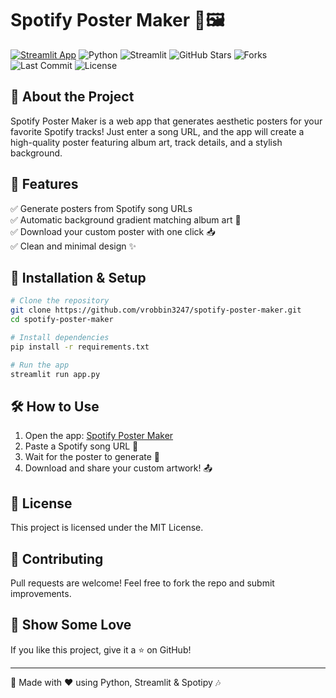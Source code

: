 # Spotify Poster Maker 🎵🖼️

[![Streamlit App](https://static.streamlit.io/badges/streamlit_badge_black_white.svg)](https://spotify-poster-maker.streamlit.app/)
![Python](https://img.shields.io/badge/Python-3.12.2-blue)
![Streamlit](https://img.shields.io/badge/Streamlit-1.42.1-red)
![GitHub Stars](https://img.shields.io/github/stars/vrobbin3247/spotify-poster-maker?style=social)
![Forks](https://img.shields.io/github/forks/vrobbin3247/spotify-poster-maker?style=social)
![Last Commit](https://img.shields.io/github/last-commit/vrobbin3247/spotify-poster-maker)
![License](https://img.shields.io/github/license/vrobbin3247/spotify-poster-maker)

## 🎨 About the Project
Spotify Poster Maker is a web app that generates aesthetic posters for your favorite Spotify tracks! Just enter a song URL, and the app will create a high-quality poster featuring album art, track details, and a stylish background.

## 🚀 Features
✅ Generate posters from Spotify song URLs  
✅ Automatic background gradient matching album art 🎨  
✅ Download your custom poster with one click 📥  
✅ Clean and minimal design ✨

## 🔧 Installation & Setup
```bash
# Clone the repository
git clone https://github.com/vrobbin3247/spotify-poster-maker.git
cd spotify-poster-maker

# Install dependencies
pip install -r requirements.txt

# Run the app
streamlit run app.py
```

## 🛠️ How to Use
1. Open the app: [Spotify Poster Maker](https://spotify-poster-maker.streamlit.app/)  
2. Paste a Spotify song URL 🎵  
3. Wait for the poster to generate 🎨  
4. Download and share your custom artwork! 📤

## 📜 License
This project is licensed under the MIT License.

## 🤝 Contributing
Pull requests are welcome! Feel free to fork the repo and submit improvements.

## 🌟 Show Some Love
If you like this project, give it a ⭐ on GitHub!

---
🚀 Made with ❤️ using Python, Streamlit & Spotipy 🎶

